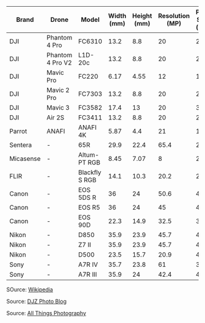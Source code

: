 | Brand     | Drone          | Model         | Width (mm) | Height (mm) | Resolution (MP) | Pixel Size (μm) |
|-----------|---------------|---------------|------------|-------------|----------------|----------------|
| DJI       | Phantom 4 Pro | FC6310        | 13.2       | 8.8         | 20             | 2.4            |
| DJI       | Phantom 4 Pro V2 | L1D-20c    | 13.2       | 8.8         | 20             | 2.4            |
| DJI       | Mavic Pro     | FC220         | 6.17       | 4.55        | 12             | 1.55           |
| DJI       | Mavic 2 Pro   | FC7303        | 13.2       | 8.8         | 20             | 2.4            |
| DJI       | Mavic 3       | FC3582        | 17.4       | 13          | 20             | 3.3            |
| DJI       | Air 2S        | FC3411        | 13.2       | 8.8         | 20             | 2.4            |
| Parrot    | ANAFI         | ANAFI 4K      | 5.87       | 4.4         | 21             | 1.34           |
| Sentera   | -             | 65R           | 29.9       | 22.4        | 65.4           | 2.57           |
| Micasense | -             | Altum-PT RGB  | 8.45       | 7.07        | 8              | 2.5            |
| FLIR      | -             | Blackfly S RGB| 14.1       | 10.3        | 20.2           | 2.4            |
| Canon     | -             | EOS 5DS R     | 36         | 24          | 50.6           | 4.14           |
| Canon     | -             | EOS R5        | 36         | 24          | 45             | 4.39           |
| Canon     | -             | EOS 90D       | 22.3       | 14.9        | 32.5           | 3.2            |
| Nikon     | -             | D850          | 35.9       | 23.9        | 45.7           | 4.35           |
| Nikon     | -             | Z7 II         | 35.9       | 23.9        | 45.7           | 4.35           |
| Nikon     | -             | D500          | 23.5       | 15.7        | 20.9           | 4.22           |
| Sony      | -             | A7R IV        | 35.7       | 23.8        | 61             | 3.76           |
| Sony      | -             | A7R III       | 35.9       | 24          | 42.4           | 4.52           |


SOurce: [Wikipedia](https://en.wikipedia.org/wiki/Image_sensor_format)

Source: [DJZ Photo Blog](https://www.djzphoto.com/blog/2018/12/5/dji-drone-quick-specs-amp-comparison-page)

Source: [All Things Photography](https://www.all-things-photography.com/camera-sensor-sizes-compared/)

